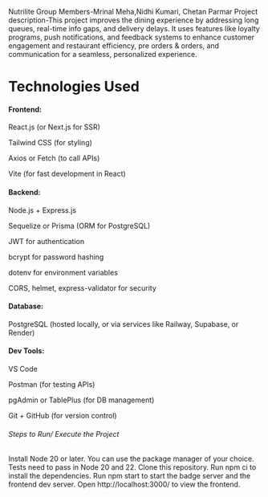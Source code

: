 Nutrilite
Group Members-Mrinal Meha,Nidhi Kumari, Chetan Parmar
Project description-This project improves the dining experience by addressing long queues, real-time info gaps, and delivery delays.
It uses features like loyalty programs, push notifications, and feedback systems to enhance customer engagement and restaurant efficiency, pre orders & orders, and communication for a seamless, personalized experience.

# Technologies Used

#### Frontend:
React.js (or Next.js for SSR)

Tailwind CSS (for styling)

Axios or Fetch (to call APIs)

Vite (for fast development in React)

#### Backend:
Node.js + Express.js

Sequelize or Prisma (ORM for PostgreSQL)

JWT for authentication

bcrypt for password hashing

dotenv for environment variables

CORS, helmet, express-validator for security

 #### Database:
PostgreSQL (hosted locally, or via services like Railway, Supabase, or Render)

#### Dev Tools:
VS Code

Postman (for testing APIs)

pgAdmin or TablePlus (for DB management)

Git + GitHub (for version control)



###### Steps to Run/ Execute the Project 

Install Node 20 or later. You can use the package manager of your choice. Tests need to pass in Node 20 and 22.
Clone this repository.
Run npm ci to install the dependencies.
Run npm start to start the badge server and the frontend dev server.
Open http://localhost:3000/ to view the frontend.
